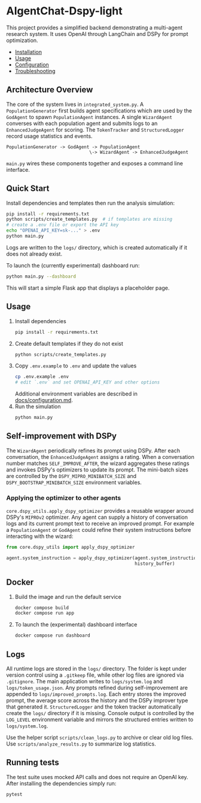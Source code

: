 # AIgentChat-Dspy-light

This project provides a simplified backend demonstrating a multi-agent research system. It uses OpenAI through LangChain and DSPy for prompt optimization.

- [Installation](docs/installation.md)
- [Usage](docs/usage.md)
- [Configuration](docs/configuration.md)
- [Troubleshooting](docs/troubleshooting.md)

## Architecture Overview

The core of the system lives in `integrated_system.py`. A `PopulationGenerator` first builds agent specifications which are used by the `GodAgent` to spawn `PopulationAgent` instances. A single `WizardAgent` converses with each population agent and submits logs to an `EnhancedJudgeAgent` for scoring. The `TokenTracker` and `StructuredLogger` record usage statistics and events.

```
PopulationGenerator -> GodAgent -> PopulationAgent
                               \-> WizardAgent -> EnhancedJudgeAgent
```

`main.py` wires these components together and exposes a command line interface.

## Quick Start

Install dependencies and templates then run the analysis simulation:
```bash
pip install -r requirements.txt
python scripts/create_templates.py  # if templates are missing
# create a .env file or export the API key
echo "OPENAI_API_KEY=sk-..." > .env
python main.py
```

Logs are written to the `logs/` directory, which is created automatically if it
does not already exist.

To launch the (currently experimental) dashboard run:
```bash
python main.py --dashboard
```
This will start a simple Flask app that displays a placeholder page.

## Usage

1. Install dependencies
   ```bash
   pip install -r requirements.txt
   ```
2. Create default templates if they do not exist
   ```bash
   python scripts/create_templates.py
   ```
3. Copy `.env.example` to `.env` and update the values
   ```bash
   cp .env.example .env
   # edit `.env` and set OPENAI_API_KEY and other options
   ```
   Additional environment variables are described in
   [docs/configuration.md](docs/configuration.md).
4. Run the simulation
   ```bash
   python main.py
   ```

## Self-improvement with DSPy

The `WizardAgent` periodically refines its prompt using DSPy. After each
conversation, the `EnhancedJudgeAgent` assigns a rating. When a conversation
number matches `SELF_IMPROVE_AFTER`, the wizard aggregates these ratings and
invokes DSPy's optimizers to update its prompt. The mini-batch sizes are
controlled by the `DSPY_MIPRO_MINIBATCH_SIZE` and
`DSPY_BOOTSTRAP_MINIBATCH_SIZE` environment variables.

### Applying the optimizer to other agents

`core.dspy_utils.apply_dspy_optimizer` provides a reusable wrapper around
DSPy's `MIPROv2` optimizer. Any agent can supply a history of conversation logs
and its current prompt text to receive an improved prompt. For example a
`PopulationAgent` or `GodAgent` could refine their system instructions before
interacting with the wizard:

```python
from core.dspy_utils import apply_dspy_optimizer

agent.system_instruction = apply_dspy_optimizer(agent.system_instruction,
                                                history_buffer)
```

## Docker

1. Build the image and run the default service
   ```bash
   docker compose build
   docker compose run app
   ```
2. To launch the (experimental) dashboard interface
   ```bash
   docker compose run dashboard
   ```


## Logs

All runtime logs are stored in the `logs/` directory. The folder is kept under version control using a `.gitkeep` file, while other log files are ignored via `.gitignore`.
The main application writes to `logs/system.log` and `logs/token_usage.json`.
Any prompts refined during self-improvement are appended to
`logs/improved_prompts.log`. Each entry stores the improved prompt, the
average score across the history and the DSPy improver type that generated it.
`StructuredLogger` and the token tracker automatically create the `logs/` directory if it is missing.
Console output is controlled by the `LOG_LEVEL` environment variable and mirrors
the structured entries written to `logs/system.log`.

Use the helper script `scripts/clean_logs.py` to archive or clear old log files.
Use `scripts/analyze_results.py` to summarize log statistics.

## Running tests

The test suite uses mocked API calls and does not require an OpenAI key. After
installing the dependencies simply run:

```bash
pytest
```


